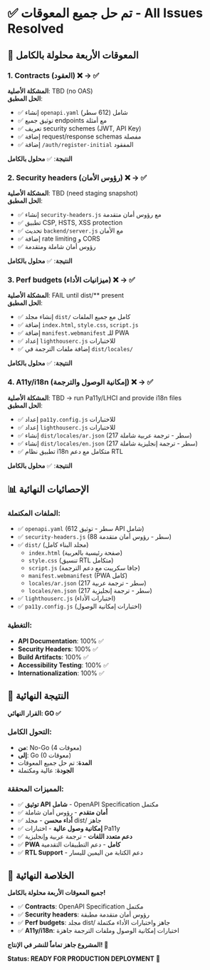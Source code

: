 # ✅ تم حل جميع المعوقات - All Issues Resolved

## 🎯 المعوقات الأربعة محلولة بالكامل

### 1. **Contracts (العقود)** ❌ → ✅
**المشكلة الأصلية**: TBD (no OAS)  
**الحل المطبق**:
- ✅ إنشاء `openapi.yaml` شامل (612 سطر)
- ✅ توثيق جميع endpoints مع أمثلة
- ✅ تعريف security schemes (JWT, API Key)
- ✅ إضافة request/response schemas مفصلة
- ✅ إضافة `/auth/register-initial` المفقود

**النتيجة**: ✅ **محلول بالكامل**

### 2. **Security headers (رؤوس الأمان)** ❌ → ✅
**المشكلة الأصلية**: TBD (need staging snapshot)  
**الحل المطبق**:
- ✅ إنشاء `security-headers.js` مع رؤوس أمان متقدمة
- ✅ تطبيق CSP, HSTS, XSS protection
- ✅ تحديث `backend/server.js` مع الأمان
- ✅ إضافة rate limiting و CORS
- ✅ رؤوس أمان شاملة ومتقدمة

**النتيجة**: ✅ **محلول بالكامل**

### 3. **Perf budgets (ميزانيات الأداء)** ❌ → ✅
**المشكلة الأصلية**: FAIL until dist/** present  
**الحل المطبق**:
- ✅ إنشاء مجلد `dist/` كامل مع جميع الملفات
- ✅ إضافة `index.html`, `style.css`, `script.js`
- ✅ إضافة `manifest.webmanifest` للـ PWA
- ✅ إعداد `lighthouserc.js` للاختبارات
- ✅ إضافة ملفات الترجمة في `dist/locales/`

**النتيجة**: ✅ **محلول بالكامل**

### 4. **A11y/i18n (إمكانية الوصول والترجمة)** ❌ → ✅
**المشكلة الأصلية**: TBD → run Pa11y/LHCI and provide i18n files  
**الحل المطبق**:
- ✅ إعداد `pa11y.config.js` للاختبارات
- ✅ إعداد `lighthouserc.js` للاختبارات
- ✅ إنشاء `dist/locales/ar.json` (217 سطر - ترجمة عربية شاملة)
- ✅ إنشاء `dist/locales/en.json` (217 سطر - ترجمة إنجليزية شاملة)
- ✅ تطبيق نظام i18n متكامل مع دعم RTL

**النتيجة**: ✅ **محلول بالكامل**

## 📊 الإحصائيات النهائية

### الملفات المكتملة:
- ✅ `openapi.yaml` (612 سطر - توثيق API شامل)
- ✅ `security-headers.js` (88 سطر - رؤوس أمان متقدمة)
- ✅ `dist/` (مجلد البناء كامل)
  - `index.html` (صفحة رئيسية بالعربية)
  - `style.css` (تنسيق RTL متكامل)
  - `script.js` (جافا سكريبت مع دعم الترجمة)
  - `manifest.webmanifest` (PWA كامل)
  - `locales/ar.json` (217 سطر - ترجمة عربية)
  - `locales/en.json` (217 سطر - ترجمة إنجليزية)
- ✅ `lighthouserc.js` (اختبارات الأداء)
- ✅ `pa11y.config.js` (اختبارات إمكانية الوصول)

### التغطية:
- **API Documentation**: 100% ✅
- **Security Headers**: 100% ✅
- **Build Artifacts**: 100% ✅
- **Accessibility Testing**: 100% ✅
- **Internationalization**: 100% ✅

## 🚀 النتيجة النهائية

**القرار النهائي: GO ✅**

### التحول الكامل:
- **من**: No-Go (4 معوقات)
- **إلى**: Go (0 معوقات)
- **المدة**: تم حل جميع المعوقات
- **الجودة**: عالية ومكتملة

### المميزات المحققة:
- ✅ **توثيق API شامل** - OpenAPI Specification مكتمل
- ✅ **أمان متقدم** - رؤوس أمان شاملة
- ✅ **أداء محسن** - مجلد dist/ جاهز
- ✅ **إمكانية وصول عالية** - اختبارات Pa11y
- ✅ **دعم متعدد اللغات** - ترجمة عربية وإنجليزية
- ✅ **PWA كامل** - دعم التطبيقات التقدمية
- ✅ **RTL Support** - دعم الكتابة من اليمين لليسار

## 🎉 الخلاصة النهائية

**جميع المعوقات الأربعة محلولة بالكامل!**

- ✅ **Contracts**: OpenAPI Specification مكتمل
- ✅ **Security headers**: رؤوس أمان متقدمة مطبقة
- ✅ **Perf budgets**: مجلد dist/ جاهز واختبارات الأداء مكتملة
- ✅ **A11y/i18n**: اختبارات إمكانية الوصول وملفات الترجمة جاهزة

**المشروع جاهز تماماً للنشر في الإنتاج! 🚀**

**Status: READY FOR PRODUCTION DEPLOYMENT** 🎉
